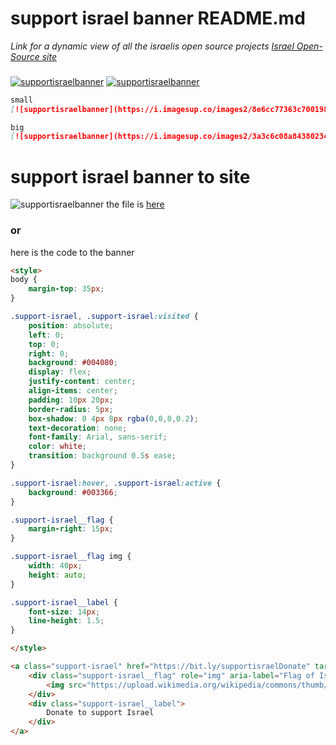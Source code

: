 # support israel banner README.md
*Link for a dynamic view of all the israelis open source projects [Israel Open-Source site](https://opensource-il.vercel.app/)*
###
[![supportisraelbanner](https://i.imagesup.co/images2/8e6cc77363c700198839ae0da7d7fe2409f07647.png)](https://github.com/TheYali1/support-israel-banner/tree/main)
[![supportisraelbanner](https://i.imagesup.co/images2/3a3c6c08a8438023cd50e115d703a97d92a8d5b7.png)](https://github.com/TheYali1/support-israel-banner/tree/main)
```md
small
[![supportisraelbanner](https://i.imagesup.co/images2/8e6cc77363c700198839ae0da7d7fe2409f07647.png)](https://github.com/TheYali1/support-israel-banner/tree/main)

big
[![supportisraelbanner](https://i.imagesup.co/images2/3a3c6c08a8438023cd50e115d703a97d92a8d5b7.png)](https://github.com/TheYali1/support-israel-banner/tree/main)

```
# support israel banner to site
![supportisraelbanner](https://i.imagesup.co/images2/d29f8c730956ad7c4813b1a400faecacae7cbb71.png)
the file is [here](https://github.com/TheYali1/support-israel-banner/blob/main/Banner.html)
### or
here is the code to the banner
```md
<style>
body {
	margin-top: 35px;
}

.support-israel, .support-israel:visited {
	position: absolute;
	left: 0;
	top: 0;
	right: 0;
	background: #004080;
	display: flex;
	justify-content: center;
	align-items: center;
	padding: 10px 20px;
	border-radius: 5px;
	box-shadow: 0 4px 8px rgba(0,0,0,0.2);
	text-decoration: none;
	font-family: Arial, sans-serif;
	color: white;
	transition: background 0.5s ease;
}

.support-israel:hover, .support-israel:active {
	background: #003366;
}

.support-israel__flag {
	margin-right: 15px;
}

.support-israel__flag img {
	width: 40px;
	height: auto;
}

.support-israel__label {
	font-size: 14px;
	line-height: 1.5;
}

</style>

<a class="support-israel" href="https://bit.ly/supportisraelDonate" target="_blank" rel="nofollow noopener" title="Donate to support Israel">
	<div class="support-israel__flag" role="img" aria-label="Flag of Israel">
		<img src="https://upload.wikimedia.org/wikipedia/commons/thumb/d/d4/Flag_of_Israel.svg/1280px-Flag_of_Israel.svg.png" alt="Flag of Israel">
	</div>
	<div class="support-israel__label">
		Donate to support Israel
	</div>
</a>

```

